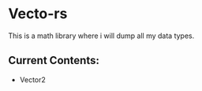 # Vecto-rs
This is a math library where i will dump all my data types.

## Current Contents:
-   Vector2